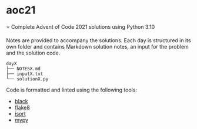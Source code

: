 # aoc21

⭐ Complete Advent of Code 2021 solutions using Python 3.10

Notes are provided to accompany the solutions. Each day is structured in its
own folder and contains Markdown solution notes, an input for the problem and
the solution code.

```text
dayX
├── NOTESX.md
├── inputX.txt
└── solutionX.py
```

Code is formatted and linted using the following tools:

- [black](https://github.com/psf/black)
- [flake8](https://github.com/PyCQA/flake8)
- [isort](https://github.com/PyCQA/isort)
- [mypy](https://github.com/python/mypy)
